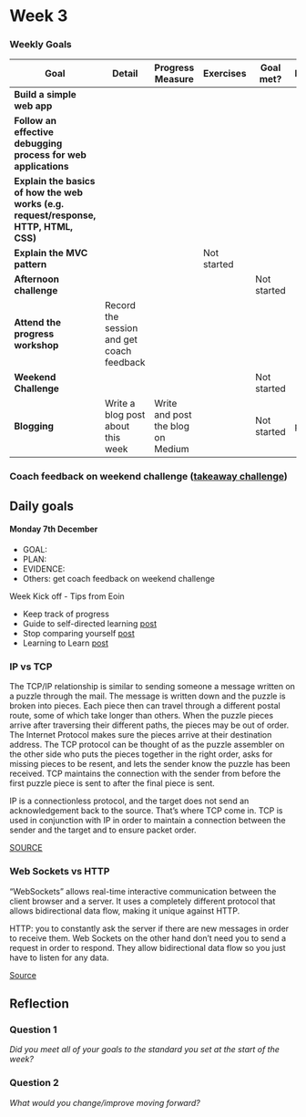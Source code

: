 # Week 3

### Weekly Goals

| Goal | Detail | Progress Measure | Exercises | Goal met? | Evidence |
| ------ | ------ | ------ | ------ | ------ | ------ | 
| **Build a simple web app** | | |  |  |  |
| **Follow an effective debugging process for web applications** |  |  |  | | 
| **Explain the basics of how the web works (e.g. request/response, HTTP, HTML, CSS)** |  |  |  |  | 
| **Explain the MVC pattern** | |  | Not started  |  | 
| **Afternoon challenge** |   |  |  | Not started |  |
| **Attend the progress workshop** | Record the session and get coach feedback |  |  | | 
| **Weekend Challenge** |   |  | | Not started |  |
| **Blogging** | Write a blog post about this week | Write and post the blog on Medium | | Not started| post |

### Coach feedback on weekend challenge ([takeaway challenge](https://github.com/Aracho1/takeaway-challenge))

## Daily goals

#### Monday 7th December
- GOAL: 
- PLAN: 
- EVIDENCE:
- Others: get coach feedback on weekend challenge

Week Kick off - Tips from Eoin
- Keep track of progress
- Guide to self-directed learning [post](https://blog.makersacademy.com/eds-guide-to-self-directed-learning-20a9022e418c)
- Stop comparing yourself [post](https://blog.makersacademy.com/3-ways-to-stop-comparing-yourself-ff518bd71171)
- Learning to Learn [post](https://sjmog.github.io/posts/491_learning_to_learn_1/)

### IP vs TCP
The TCP/IP relationship is similar to sending someone a message written on a puzzle through the mail. The message is written down and the puzzle is broken into pieces. Each piece then can travel through a different postal route, some of which take longer than others. When the puzzle pieces arrive after traversing their different paths, the pieces may be out of order. The Internet Protocol makes sure the pieces arrive at their destination address. The TCP protocol can be thought of as the puzzle assembler on the other side who puts the pieces together in the right order, asks for missing pieces to be resent, and lets the sender know the puzzle has been received. TCP maintains the connection with the sender from before the first puzzle piece is sent to after the final piece is sent.

IP is a connectionless protocol, and the target does not send an acknowledgement back to the source. That’s where TCP come in. TCP is used in conjunction with IP in order to maintain a connection between the sender and the target and to ensure packet order.

[SOURCE](https://www.cloudflare.com/learning/ddos/glossary/tcp-ip/)

### Web Sockets vs HTTP
“WebSockets”  allows real-time interactive communication between the client browser and a server. It uses a completely different protocol that allows bidirectional data flow, making it unique against HTTP.

HTTP: you to constantly ask the server if there are new messages in order to receive them. Web Sockets on the other hand don’t need you to send a request in order to respond. They allow bidirectional data flow so you just have to listen for any data.

[Source](https://medium.com/@td0m/what-are-web-sockets-what-about-rest-apis-b9c15fd72aac)


## Reflection

### Question 1

*Did you meet all of your goals to the standard you set at the start of the week?*

### Question 2

*What would you change/improve moving forward?*
